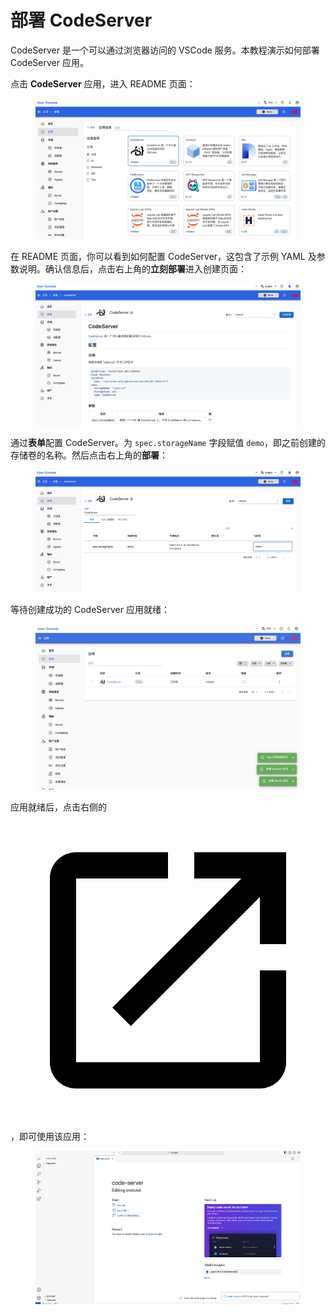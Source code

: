 # 部署 CodeServer

CodeServer 是一个可以通过浏览器访问的 VSCode 服务。本教程演示如何部署 CodeServer 应用。

点击 **CodeServer** 应用，进入 README 页面：

<figure class="screenshot">
  <img alt="select-codeserver" src="../assets/app/select-codeserver.png" />
</figure>

在 README 页面，你可以看到如何配置 CodeServer，这包含了示例 YAML 及参数说明。确认信息后，点击右上角的**立刻部署**进入创建页面：

<figure class="screenshot">
  <img alt="readme-codeserver" src="../assets/app/readme-codeserver.png" />
</figure>

通过**表单**配置 CodeServer。为 `spec.storageName` 字段赋值 `demo`，即之前创建的存储卷的名称。然后点击右上角的**部署**：

<figure class="screenshot">
  <img alt="readme-codeserver" src="../assets/app/form-codeserver.png" />
</figure>

等待创建成功的 CodeServer 应用就绪：

<figure class="screenshot">
  <img alt="wait-for-codeserver" src="../assets/app/wait-for-codeserver.png" />
</figure>

应用就绪后，点击右侧的 <span class="twemoji"><svg class="MuiSvgIcon-root MuiSvgIcon-colorPrimary MuiSvgIcon-fontSizeMedium css-jxtyyz" focusable="false" aria-hidden="true" viewBox="0 0 24 24" data-testid="OpenInNewIcon"><path d="M19 19H5V5h7V3H5c-1.11 0-2 .9-2 2v14c0 1.1.89 2 2 2h14c1.1 0 2-.9 2-2v-7h-2zM14 3v2h3.59l-9.83 9.83 1.41 1.41L19 6.41V10h2V3z"></path></svg></span>，即可使用该应用：

<figure class="screenshot">
  <img alt="ui-codeserver" src="../assets/app/ui-codeserver.png" />
</figure>
